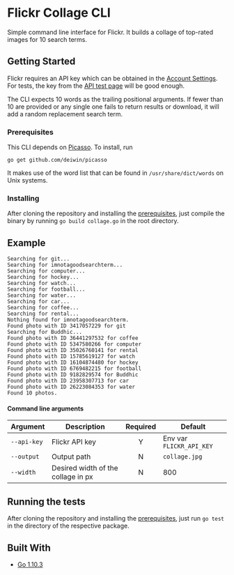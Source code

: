 # Flickr Collage CLI

Simple command line interface for Flickr. It builds a collage of top-rated images for 10 search terms. 

## Getting Started

Flickr requires an API key which can be obtained in the [Account Settings](https://www.flickr.com/services/api/keys/). For tests, the key from the [API test page](https://www.flickr.com/services/api/explore/flickr.photos.search) will be good enough.

The CLI expects 10 words as the trailing positional arguments. If fewer than 10 are provided or any single one fails to return results or download, it will add a random replacement search term.

### Prerequisites

This CLI depends on [Picasso](https://github.com/deiwin/picasso). To install, run 

```
go get github.com/deiwin/picasso
```

It makes use of the word list that can be found in `/usr/share/dict/words` on Unix systems.

### Installing

After cloning the repository and installing the [prerequisites](#prerequisites), just compile the binary by running `go build collage.go` in the root directory.


## Example

```$ ./collage coffee car football watch water git computer hockey imnotagoodsearchterm
Searching for git...
Searching for imnotagoodsearchterm...
Searching for computer...
Searching for hockey...
Searching for watch...
Searching for football...
Searching for water...
Searching for car...
Searching for coffee...
Searching for rental...
Nothing found for imnotagoodsearchterm.
Found photo with ID 3417057229 for git
Searching for Buddhic...
Found photo with ID 36441297532 for coffee
Found photo with ID 5347580266 for computer
Found photo with ID 35026760141 for rental
Found photo with ID 15785619127 for watch
Found photo with ID 16104874480 for hockey
Found photo with ID 6769482215 for football
Found photo with ID 9182829574 for Buddhic
Found photo with ID 23958307713 for car
Found photo with ID 26223084353 for water
Found 10 photos.
```

#### Command line arguments

| Argument      | Description                        | Required | Default                  |
| ------------- |----------------------------------- | :------: | ------------------------ |
| `--api-key`   | Flickr API key                     | Y        | Env var `FLICKR_API_KEY` |
| `--output`    | Output path                        | N        | `collage.jpg`            |
| `--width`     | Desired width of the collage in px | N        | 800                      |

## Running the tests

After cloning the repository and installing the [prerequisites](#prerequisites), just run `go test` in the directory of the respective package.

## Built With

* [Go 1.10.3 ](https://golang.org/)

